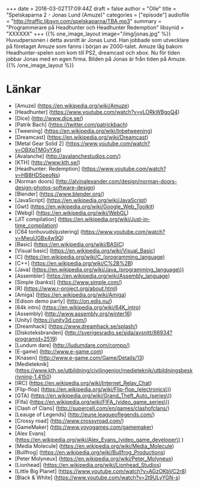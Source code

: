 +++
date = 2016-03-02T17:09:44Z
draft = false
author = "Olle"
title = "Spelskaparna 2 - Jonas Lund (Amuze)"
categories = ["episode"]
audiofile = "http://traffic.libsyn.com/spelskaparna/TBA.mp3"
summary = "Programmerare på Headhunter och Headhunter Redemption"
libsynid = "XXXXXX"
+++
{{% one_image_layout image="/img/jonas.jpg" %}}
Huvudpersonen i detta avsnitt är Jonas Lund. Han jobbade som utvecklare på företaget Amuze som fanns i början av 2000-talet. Amuze låg bakom Headhunter-spelen som kom till PS2, dreamcast och xbox. Nu för tiden jobbar Jonas med en egen firma. Bilden på Jonas är från tiden på Amuze.
{{% /one_image_layout %}}

# Länkar

* [Amuze] (https://en.wikipedia.org/wiki/Amuze) 
* [Headhunter] (https://www.youtube.com/watch?v=vLORkWBgoQ4)
* [Dice] (http://www.dice.se/) 
* [Patrik Bach] (https://twitter.com/patrickbach)
* [Tweening] (https://en.wikipedia.org/wiki/Inbetweening)
* [Dreamcast] (https://en.wikipedia.org/wiki/Dreamcast)
* [Metal Gear Solid 2] (https://www.youtube.com/watch?v=OBXpTMGyYXg)
* [Avalanche] (http://avalanchestudios.com/)
* [KTH] (http://www.kth.se/)
* [Headhunter: Redemption] (https://www.youtube.com/watch?v=HB8HD5peoNs)
* [Norman doors] (http://alvinalexander.com/design/norman-doors-design-photos-software-design)
* [Blender] (https://www.blender.org/)
* [JavaScript] (https://en.wikipedia.org/wiki/JavaScript)
* [Gwt] (https://en.wikipedia.org/wiki/Google_Web_Toolkit)
* [Webgl] (https://en.wikipedia.org/wiki/WebGL)
* [JIT compilation] (https://en.wikipedia.org/wiki/Just-in-time_compilation)
* [C64 tonhuvudsljustering] (https://www.youtube.com/watch?v=MwuUGBx4w9Q)
* [Basic] (https://en.wikipedia.org/wiki/BASIC)
* [Visual basic] (https://en.wikipedia.org/wiki/Visual_Basic)
* [C] (https://en.wikipedia.org/wiki/C_(programming_language)
* [C++] (https://en.wikipedia.org/wiki/C%2B%2B)
* [Java] (https://en.wikipedia.org/wiki/Java_(programming_language\))
* [Assembler] (https://en.wikipedia.org/wiki/Assembly_language)
* [Simple (banks)] (https://www.simple.com/)
* [R] (https://www.r-project.org/about.html)
* [Amiga] (https://en.wikipedia.org/wiki/Amiga)
* [Edison demo party] (http://on.edis.nu/)
* [64k intro] (https://en.wikipedia.org/wiki/64K_intro)
* [Assembly] (http://www.assembly.org/winter16)
* [Unity] (https://unity3d.com/)
* [Dreamhack] (https://www.dreamhack.se/splash/)
* [Diskoteksbranden] (http://sverigesradio.se/sida/avsnitt/86934?programid=2519)
* [Lundum dare] (http://ludumdare.com/compo/)
* [E-game] (http://www.e-game.com)
* [Knasen] (http://www.e-game.com/Game/Details/13)
* [Medieteknik] (https://www.kth.se/utbildning/civilingenjor/medieteknik/utbildningsbeskrivning-1.4150)
* [IRC] (https://en.wikipedia.org/wiki/Internet_Relay_Chat)
* [Flip-flop] (https://en.wikipedia.org/wiki/Flip-flop_(electronics\))
* [GTA] (https://en.wikipedia.org/wiki/Grand_Theft_Auto_(series\))
* [Fifa] (https://en.wikipedia.org/wiki/FIFA_(video_game_series\))
* [Clash of Clans] (http://supercell.com/en/games/clashofclans/)
* [Leauge of Legends] (http://eune.leagueoflegends.com/)
* [Crossy road] (http://www.crossyroad.com/)
* [GameMaker] (http://www.yoyogames.com/gamemaker)
* [Alex Evans] (https://en.wikipedia.org/wiki/Alex_Evans_(video_game_developer\) )
* [Media Molecule] (https://en.wikipedia.org/wiki/Media_Molecule)
* [Bullfrog] (https://en.wikipedia.org/wiki/Bullfrog_Productions)
* [Peter Molyneux] (https://en.wikipedia.org/wiki/Peter_Molyneux)
* [Lionhead] (https://en.wikipedia.org/wiki/Lionhead_Studios)
* [Little Big Planet] (https://www.youtube.com/watch?v=AGzOKbVC2r8)
* [Black & White] (https://www.youtube.com/watch?v=2t9ULyYGN-s)

